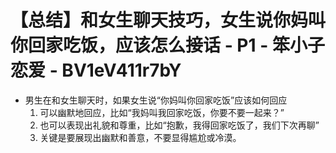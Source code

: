 # 【总结】和女生聊天技巧，女生说你妈叫你回家吃饭，应该怎么接话 - P1 - 笨小子恋爱 - BV1eV411r7bY

-   男生在和女生聊天时，如果女生说“你妈叫你回家吃饭”应该如何回应
    1.  可以幽默地回应，比如“我妈叫我回家吃饭，你要不要一起来？”
    2.  也可以表现出礼貌和尊重，比如“抱歉，我得回家吃饭了，我们下次再聊”
    3.  关键是要展现出幽默和善意，不要显得尴尬或冷漠。